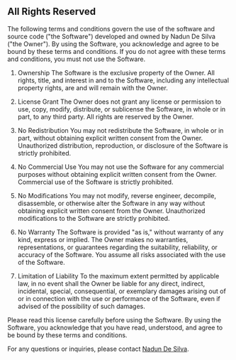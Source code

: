 ## All Rights Reserved

The following terms and conditions govern the use of the software and source code ("the Software") developed and owned by Nadun De Silva ("the Owner"). By using the Software, you acknowledge and agree to be bound by these terms and conditions. If you do not agree with these terms and conditions, you must not use the Software.

1. Ownership
   The Software is the exclusive property of the Owner. All rights, title, and interest in and to the Software, including any intellectual property rights, are and will remain with the Owner.

2. License Grant
   The Owner does not grant any license or permission to use, copy, modify, distribute, or sublicense the Software, in whole or in part, to any third party. All rights are reserved by the Owner.

3. No Redistribution
   You may not redistribute the Software, in whole or in part, without obtaining explicit written consent from the Owner. Unauthorized distribution, reproduction, or disclosure of the Software is strictly prohibited.

4. No Commercial Use
   You may not use the Software for any commercial purposes without obtaining explicit written consent from the Owner. Commercial use of the Software is strictly prohibited.

5. No Modifications
   You may not modify, reverse engineer, decompile, disassemble, or otherwise alter the Software in any way without obtaining explicit written consent from the Owner. Unauthorized modifications to the Software are strictly prohibited.

6. No Warranty
   The Software is provided "as is," without warranty of any kind, express or implied. The Owner makes no warranties, representations, or guarantees regarding the suitability, reliability, or accuracy of the Software. You assume all risks associated with the use of the Software.

7. Limitation of Liability
   To the maximum extent permitted by applicable law, in no event shall the Owner be liable for any direct, indirect, incidental, special, consequential, or exemplary damages arising out of or in connection with the use or performance of the Software, even if advised of the possibility of such damages.

Please read this license carefully before using the Software. By using the Software, you acknowledge that you have read, understood, and agree to be bound by these terms and conditions.

For any questions or inquiries, please contact [Nadun De Silva](mailto:nadunrds@gmail.com).
